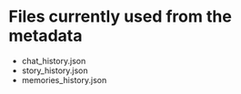 # Files currently used from the metadata

- chat_history.json
- story_history.json
- memories_history.json

